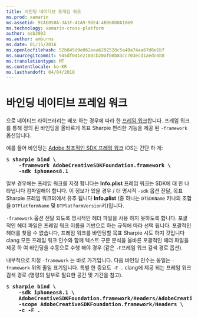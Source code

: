 ```yaml
---
title: 바인딩 네이티브 프레임 워크
ms.prod: xamarin
ms.assetid: 91AE058A-3A1F-41A9-9DE4-4B96880A1869
ms.technology: xamarin-cross-platform
author: asb3993
ms.author: amburns
ms.date: 01/15/2016
ms.openlocfilehash: 52b845d9e062eea6292528c5a40a74aa67d8e1b7
ms.sourcegitcommit: 945df041e2180cb20af08b83cc703ecd1aedc6b0
ms.translationtype: MT
ms.contentlocale: ko-KR
ms.lasthandoff: 04/04/2018
---
```

# <a name="binding-native-frameworks"></a>바인딩 네이티브 프레임 워크

으로 네이티브 라이브러리는 배포 하는 경우에 따라 한 [프레임 워크](https://developer.apple.com/library/mac/documentation/MacOSX/Conceptual/BPFrameworks/Concepts/WhatAreFrameworks.html)합니다. 프레임 워크를 통해 정의 된 바인딩을 올바르게 목표 Sharpie 편리한 기능을 제공 된 `-framework` 옵션입니다.

예를 들어 바인딩는 [Adobe 창조적인 SDK 프레임 워크](https://creativesdk.adobe.com/downloads.html) iOS는 간단 하 게:

<pre>$ <b>sharpie bind \
    -framework AdobeCreativeSDKFoundation.framework \
    -sdk iphoneos8.1</b></pre>

일부 경우에는 프레임 워크를 지정 합니다는 **Info.plist** 프레임 워크는 SDK에 대 한 나타냅니다 컴파일해야 합니다. 이 정보가 있을 경우 / 더 명시적 `-sdk` 옵션 전달, 목표 Sharpie 프레임 워크의에서 유추 됩니다 **Info.plist** (중 하나는 `DTSDKName` 키나의 조합을 `DTPlatformName` 및 `DTPlatformVersion`키)입니다.

`-framework` 옵션 전달 되도록 명시적인 헤더 파일을 사용 하지 못하도록 합니다. 포괄적인 헤더 파일은 프레임 워크 이름을 기반으로 하는 규칙에 따라 선택 됩니다. 포괄적인 헤더를 찾을 수 없습니다, 프레임 워크를 바인딩할 목표 Sharpie 시도 하지 것입니다 clang 모든 프레임 워크 인수와 함께 텍스트 구문 분석을 올바른 포괄적인 헤더 파일을 제공 하 여 바인딩을 수동으로 수행 해야 경우 (같은 `-F`프레임 워크 검색 경로 옵션).

내부적으로 지정 `-framework` 는 바로 가기입니다. 다음 바인딩 인수는 동일는 `-framework` 위의 줄임 표기입니다.
특별 한 중요도 `-F .` clang에 제공 되는 프레임 워크 검색 경로 (명령의 일부로 필요한 공간 및 기간을 참고).

<pre>$ <b>sharpie bind \
    -sdk iphoneos8.1 \
    AdobeCreativeSDKFoundation.framework/Headers/AdobeCreativeSDKFoundation.h \
    -scope AdobeCreativeSDKFoundation.framework/Headers \
    -c -F .</b></pre>

